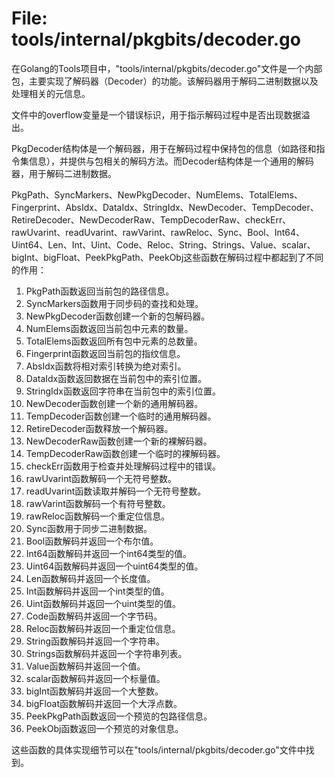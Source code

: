 # File: tools/internal/pkgbits/decoder.go

在Golang的Tools项目中，"tools/internal/pkgbits/decoder.go"文件是一个内部包，主要实现了解码器（Decoder）的功能。该解码器用于解码二进制数据以及处理相关的元信息。

文件中的overflow变量是一个错误标识，用于指示解码过程中是否出现数据溢出。

PkgDecoder结构体是一个解码器，用于在解码过程中保持包的信息（如路径和指令集信息），并提供与包相关的解码方法。而Decoder结构体是一个通用的解码器，用于解码二进制数据。

PkgPath、SyncMarkers、NewPkgDecoder、NumElems、TotalElems、Fingerprint、AbsIdx、DataIdx、StringIdx、NewDecoder、TempDecoder、RetireDecoder、NewDecoderRaw、TempDecoderRaw、checkErr、rawUvarint、readUvarint、rawVarint、rawReloc、Sync、Bool、Int64、Uint64、Len、Int、Uint、Code、Reloc、String、Strings、Value、scalar、bigInt、bigFloat、PeekPkgPath、PeekObj这些函数在解码过程中都起到了不同的作用：

1. PkgPath函数返回当前包的路径信息。
2. SyncMarkers函数用于同步码的查找和处理。
3. NewPkgDecoder函数创建一个新的包解码器。
4. NumElems函数返回当前包中元素的数量。
5. TotalElems函数返回所有包中元素的总数量。
6. Fingerprint函数返回当前包的指纹信息。
7. AbsIdx函数将相对索引转换为绝对索引。
8. DataIdx函数返回数据在当前包中的索引位置。
9. StringIdx函数返回字符串在当前包中的索引位置。
10. NewDecoder函数创建一个新的通用解码器。
11. TempDecoder函数创建一个临时的通用解码器。
12. RetireDecoder函数释放一个解码器。
13. NewDecoderRaw函数创建一个新的裸解码器。
14. TempDecoderRaw函数创建一个临时的裸解码器。
15. checkErr函数用于检查并处理解码过程中的错误。
16. rawUvarint函数解码一个无符号整数。
17. readUvarint函数读取并解码一个无符号整数。
18. rawVarint函数解码一个有符号整数。
19. rawReloc函数解码一个重定位信息。
20. Sync函数用于同步二进制数据。
21. Bool函数解码并返回一个布尔值。
22. Int64函数解码并返回一个int64类型的值。
23. Uint64函数解码并返回一个uint64类型的值。
24. Len函数解码并返回一个长度值。
25. Int函数解码并返回一个int类型的值。
26. Uint函数解码并返回一个uint类型的值。
27. Code函数解码并返回一个字节码。
28. Reloc函数解码并返回一个重定位信息。
29. String函数解码并返回一个字符串。
30. Strings函数解码并返回一个字符串列表。
31. Value函数解码并返回一个值。
32. scalar函数解码并返回一个标量值。
33. bigInt函数解码并返回一个大整数。
34. bigFloat函数解码并返回一个大浮点数。
35. PeekPkgPath函数返回一个预览的包路径信息。
36. PeekObj函数返回一个预览的对象信息。

这些函数的具体实现细节可以在"tools/internal/pkgbits/decoder.go"文件中找到。

